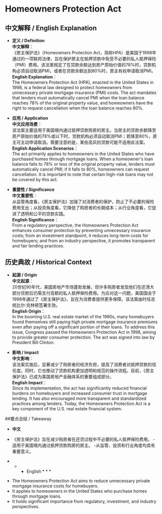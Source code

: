 # Homeowners Protection Act

## 中文解释 / English Explanation

* **定义 / Definition**  
  **中文解释**：  
  《房主保护法》（Homeowners Protection Act，简称HPA）是美国于1998年通过的一项联邦法律，旨在保护房主在抵押贷款中免受不必要的私人抵押保险（PMI）费用。该法案规定了在贷款余额达到房产原始价值的78%时，贷款机构必须自动取消PMI，或者在贷款余额达到80%时，房主有权申请取消PMI。  
  **English Explanation**：  
  The Homeowners Protection Act (HPA), enacted in the United States in 1998, is a federal law designed to protect homeowners from unnecessary private mortgage insurance (PMI) costs. The act mandates that lenders must automatically cancel PMI when the loan balance reaches 78% of the original property value, and homeowners have the right to request cancellation when the loan balance reaches 80%.

* **应用 / Application**  
  **中文应用场景**：  
  该法案主要适用于美国境内通过抵押贷款购房的房主。当房主的贷款余额降至房产原始价值的78%或以下时，贷款机构必须自动取消PMI；若降至80%，房主可主动申请取消。需要注意的是，某些高风险贷款可能不适用此法案。  
  **English Application Scenarios**：  
  The act primarily applies to homeowners in the United States who have purchased homes through mortgage loans. When a homeowner's loan balance falls to 78% or less of the original property value, lenders must automatically cancel PMI; if it falls to 80%, homeowners can request cancellation. It is important to note that certain high-risk loans may not be covered by this act.

* **重要性 / Significance**  
  **中文重要性**：  
  从监管角度看，《房主保护法》加强了对消费者的保护，防止了不必要的保险费用支出；从投资角度看，它降低了购房者的长期成本；从行业角度看，它促进了透明和公平的贷款实践。  
  **English Significance**：  
  From a regulatory perspective, the Homeowners Protection Act enhances consumer protection by preventing unnecessary insurance costs; from an investment standpoint, it reduces long-term costs for homebuyers; and from an industry perspective, it promotes transparent and fair lending practices.

## 历史典故 / Historical Context

* **起源 / Origin**  
  **中文起源**：  
  20世纪90年代，美国房地产市场蓬勃发展，但许多购房者发现他们在还清大部分贷款后仍需支付高额的私人抵押保险费用。为应对这一问题，美国国会于1998年通过了《房主保护法》，旨在为消费者提供更多保障。该法案由时任总统比尔·克林顿签署生效。  
  **English Origin**：  
  In the booming U.S. real estate market of the 1990s, many homebuyers found themselves still paying high private mortgage insurance premiums even after paying off a significant portion of their loans. To address this issue, Congress passed the Homeowners Protection Act in 1998, aiming to provide greater consumer protection. The act was signed into law by President Bill Clinton.

* **影响 / Impact**  
  **中文影响**：  
  该法案实施后，显著减少了购房者的经济负担，提高了消费者对抵押贷款的信任度。同时，它也推动了贷款机构更加透明和规范的操作流程。目前，《房主保护法》已成为美国房地产金融体系的重要组成部分。  
  **English Impact**：  
  Since its implementation, the act has significantly reduced financial burdens on homebuyers and increased consumer trust in mortgage lending. It has also encouraged more transparent and standardized practices among lenders. Today, the Homeowners Protection Act is a key component of the U.S. real estate financial system.

##要点总结 / Takeaway

* **中文**
- 《房主保护法》旨在减少购房者在还贷过程中不必要的私人抵押保险费用。
-适用于美国境内通过抵押贷款购房的房主。
-从监管、投资和行业角度均具有重要意义。

* * * English * * *
- The Homeowners Protection Act aims to reduce unnecessary private mortgage insurance costs for homebuyers.
- It applies to homeowners in the United States who purchase homes through mortgage loans.
- It holds significant importance from regulatory, investment, and industry perspectives.